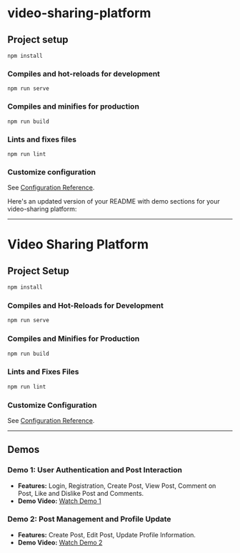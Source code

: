 # video-sharing-platform

## Project setup
```
npm install
```

### Compiles and hot-reloads for development
```
npm run serve
```

### Compiles and minifies for production
```
npm run build
```

### Lints and fixes files
```
npm run lint
```

### Customize configuration
See [Configuration Reference](https://cli.vuejs.org/config/).


Here's an updated version of your README with demo sections for your video-sharing platform:

---

# Video Sharing Platform

## Project Setup
```bash
npm install
```

### Compiles and Hot-Reloads for Development
```bash
npm run serve
```

### Compiles and Minifies for Production
```bash
npm run build
```

### Lints and Fixes Files
```bash
npm run lint
```

### Customize Configuration
See [Configuration Reference](https://cli.vuejs.org/config/).

---

## Demos

### Demo 1: User Authentication and Post Interaction
- **Features:** Login, Registration, Create Post, View Post, Comment on Post, Like and Dislike Post and Comments.
- **Demo Video:** [Watch Demo 1](https://drive.google.com/file/d/1V7UPknfZEMMF60QM1YCILAnUNihodauR/view?usp=sharing)

### Demo 2: Post Management and Profile Update
- **Features:** Create Post, Edit Post, Update Profile Information.
- **Demo Video:** [Watch Demo 2](https://drive.google.com/file/d/1xc15BPg_m4yucBdAsoz6txuOno-Dsb7R/view?usp=sharing)

